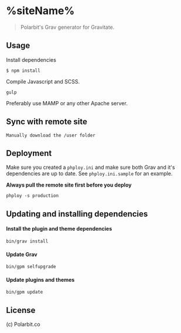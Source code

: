 # %siteName%

> Polarbit's Grav generator for Gravitate.

## Usage

Install dependencies

```
$ npm install
```

Compile Javascript and SCSS.

```
gulp
```

Preferably use MAMP or any other Apache server.

## Sync with remote site

    Manually download the /user folder

## Deployment

Make sure you created a `phploy.ini` and make sure both Grav and it's
dependencies are up to date. See `phploy.ini.sample` for an example.

**Always pull the remote site first before you deploy**

    phploy -s production

## Updating and installing dependencies

#### Install the plugin and theme dependencies

    bin/grav install

#### Update Grav

    bin/gpm selfupgrade

#### Update plugins and themes

    bin/gpm update

## License

(c) Polarbit.co
